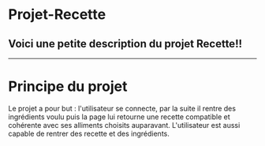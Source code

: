 # Projet-Recette
Voici une petite description du projet Recette!!
----------------
----------------


# Principe du projet
Le projet a pour but : l'utilisateur se connecte, par la suite il rentre des ingrédients voulu puis la page lui retourne une recette compatible et cohérente avec ses alliments choisits auparavant.
L'utilisateur est aussi capable de rentrer des recette et des ingrédients.